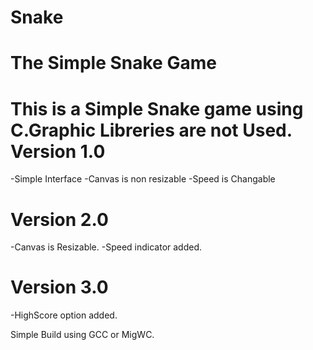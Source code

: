 # Snake
The Simple Snake Game
=====================
This is a Simple Snake game using C.Graphic Libreries are not Used.
Version 1.0
============
-Simple Interface
-Canvas is non resizable
-Speed is Changable

Version 2.0
============
-Canvas is Resizable.
-Speed indicator added.

Version 3.0
============
-HighScore option added.

 Simple Build using GCC or MigWC.
